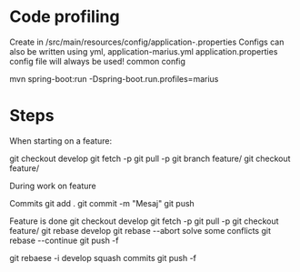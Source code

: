 # Code profiling

Create in /src/main/resources/config/application-<profile>.properties
Configs can also be written using yml, application-marius.yml
application.properties config file will always be used!
common config

mvn spring-boot:run -Dspring-boot.run.profiles=marius

# Steps

When starting on a feature:

git checkout develop
git fetch -p
git pull -p
git branch feature/<feature>
git checkout feature/<feature>

During work on feature

Commits
git add .
git commit -m "Mesaj"
git push


Feature is done
git checkout develop
git fetch -p
git pull -p
git checkout feature/<feature-branch-ul pe care am lucrat>
git rebase develop
    git rebase --abort
solve some conflicts
git rebase --continue
git push  -f

git rebaese -i develop
squash commits
git push -f




